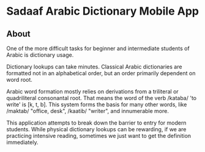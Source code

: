 # Sadaaf Arabic Dictionary Mobile App

## About

One of the more difficult tasks for beginner and intermediate students of Arabic is dictionary usage.

Dictionary lookups can take minutes. Classical Arabic dictionaries are formatted not in an alphabetical order, but an order primarily dependent on word root.

Arabic word formation mostly relies on derivations from a triliteral or quadriliteral consonantal root. That means the word of the verb /kataba/ 'to write' is [k, t, b]. This system forms the basis for many other words, like /maktab/ "office, desk", /kaatib/ "writer", and innumerable more.

This application attempts to break down the barrier to entry for modern students. While physical dictionary lookups can be rewarding, if we are practicing intensive reading, sometimes we just want to get the definition immediately.
